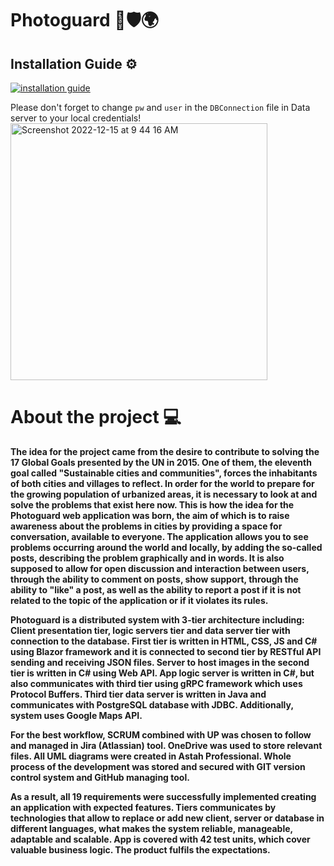 # Photoguard 📸🛡️🌍

## Installation Guide ⚙️
[![installation guide](http://img.youtube.com/vi/VUrcQIYMvJk/1.jpg)](https://youtu.be/VUrcQIYMvJk)

Please don't forget to change `pw` and `user` in the `DBConnection` file in Data server to your local credentials!
<img width="411" alt="Screenshot 2022-12-15 at 9 44 16 AM" src="https://user-images.githubusercontent.com/62465860/207813525-8c9bab39-8705-49bf-999c-6db4792b915e.png">

# About the project 💻
  <b>The idea for the project came from the desire to contribute to solving the 17 Global Goals presented by the UN in 2015. One of them, the eleventh goal called "Sustainable cities and communities", forces the inhabitants of both cities and villages to reflect. In order for the world to prepare for the growing population of urbanized areas, it is necessary to look at and solve the problems that exist here now. This is how the idea for the Photoguard web application was born, the aim of which is to raise awareness about the problems in cities by providing a space for conversation, available to everyone. The application allows you to see problems occurring around the world and locally, by adding the so-called posts, describing the problem graphically and in words. It is also supposed to allow for open discussion and interaction between users, through the ability to comment on posts, show support, through the ability to "like" a post, as well as the ability to report a post if it is not related to the topic of the application or if it violates its rules.

  Photoguard is a distributed system with 3-tier architecture including: Client presentation tier, logic servers tier and data server tier with connection to the database. First tier is written in HTML, CSS, JS and C# using Blazor framework and it is connected to second tier by RESTful API sending and receiving JSON files. Server to host images in the second tier is written in C# using Web API. App logic server is written in C#, but also communicates with third tier using gRPC framework which uses Protocol Buffers. Third tier data server is written in Java and communicates with PostgreSQL database with JDBC. Additionally, system uses Google Maps API.
  
  For the best workflow, SCRUM combined with UP was chosen to follow and managed in Jira (Atlassian) tool. OneDrive was used to store relevant files. All UML diagrams were created in Astah Professional. Whole process of the development was stored and secured with GIT version control system and GitHub managing tool.

  As a result, all 19 requirements were successfully implemented creating an application with expected features. Tiers communicates by technologies that allow to replace or add new client, server or database in different languages, what makes the system reliable, manageable, adaptable and scalable. App is covered with 42 test units, which cover valuable business logic. The product fulfils the expectations.	<b>
